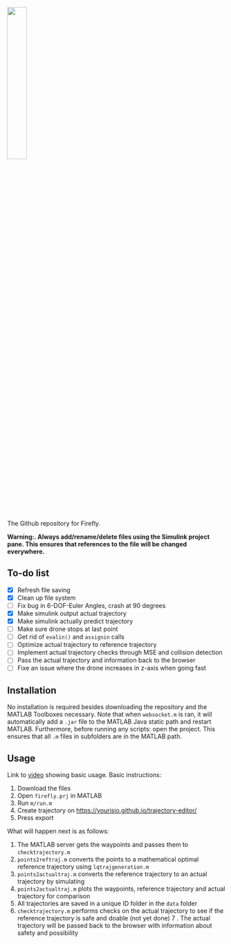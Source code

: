 <img src="http://fireflyeindhoven.nl/wp-content/uploads/2017/06/cropped-Artboard-1-2.png" width="30%">

The Github repository for Firefly.


**Warning:. Always add/rename/delete files using the Simulink project pane. 
This ensures that references to the file will be changed everywhere.**

## To-do list

 - [x] Refresh file saving
 - [x] Clean up file system
 - [ ] Fix bug in 6-DOF-Euler Angles, crash at 90 degrees
 - [x] Make simulink output actual trajectory
 - [x] Make simulink actually predict trajectory
 - [ ] Make sure drone stops at last point
 - [ ] Get rid of `evalin()` and `assignin` calls
 - [ ] Optimize actual trajectory to reference trajectory
 - [ ] Implement actual trajectory checks through MSE and collision detection
 - [ ] Pass the actual trajectory and information back to the browser
 - [ ] Fixe an issue where the drone increases in z-axis when going fast

## Installation
No installation is required besides downloading the repository and the 
MATLAB Toolboxes necessary. Note that when `websocket.m` is ran, it will 
automatically add a `.jar` file to the MATLAB Java static path and restart 
MATLAB. Furthermore, before running any scripts: open the project. This
ensures that all `.m` files in subfolders are in the MATLAB path.

## Usage
Link to [video](https://htshonours2018-2019.slack.com/files/UDCB7A770/FDVKE6DN1/whatsapp_video_2018-11-04_at_18.08.07.mp4) showing basic usage. Basic instructions:

1. Download the files
2. Open `firefly.prj` in MATLAB
3. Run `m/run.m`
4. Create trajectory on https://yourisio.github.io/trajectory-editor/
5. Press export

What will happen next is as follows:

1. The MATLAB server gets the waypoints and passes them to `checktrajectory.m`
2. `points2reftraj.m` converts the points to a mathematical optimal reference 
trajectory using `lqtrajgeneration.m`
3. `points2actualtraj.m` converts the reference trajectory to an actual
trajectory by simulating
4. `points2actualtraj.m` plots the waypoints, reference trajectory and
actual trajectory for comparison
5. All trajectories are saved in a unique ID folder in the `data` folder
6. `checktrajectory.m` performs checks on the actual trajectory to see if 
the reference trajectory is safe and doable (not yet done)
7 . The actual trajectory will be passed back to the browser with information
about safety and possibility

